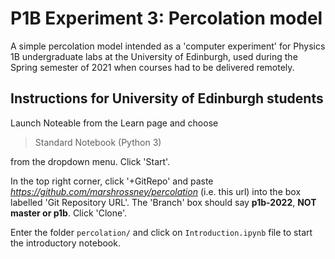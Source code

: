 # P1B Experiment 3: Percolation model

A simple percolation model intended as a 'computer experiment' for Physics 1B undergraduate labs at the University of Edinburgh, used during the Spring semester of 2021 when courses had to be delivered remotely.

## Instructions for University of Edinburgh students

Launch Noteable from the Learn page and choose

> Standard Notebook (Python 3)

from the dropdown menu.
Click 'Start'.

In the top right corner, click '+GitRepo' and paste *https://github.com/marshrossney/percolation* (i.e. this url) into the box labelled 'Git Repository URL'.
The 'Branch' box should say **p1b-2022**, **NOT master or p1b**.
Click 'Clone'.

Enter the folder `percolation/` and click on `Introduction.ipynb` file to start the introductory notebook.
